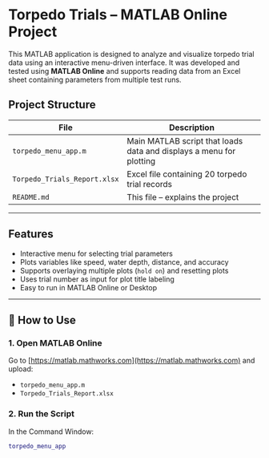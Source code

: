 #  Torpedo Trials – MATLAB Online Project

This MATLAB application is designed to analyze and visualize torpedo trial data using an interactive menu-driven interface. It was developed and tested using **MATLAB Online** and supports reading data from an Excel sheet containing parameters from multiple test runs.

##  Project Structure

| File | Description |
|------|-------------|
| `torpedo_menu_app.m` | Main MATLAB script that loads data and displays a menu for plotting |
| `Torpedo_Trials_Report.xlsx` | Excel file containing 20 torpedo trial records |
| `README.md` | This file – explains the project |

---

## Features

- Interactive menu for selecting trial parameters
- Plots variables like speed, water depth, distance, and accuracy
- Supports overlaying multiple plots (`hold on`) and resetting plots
- Uses trial number as input for plot title labeling
- Easy to run in MATLAB Online or Desktop

---

## 🔧 How to Use

### 1. Open MATLAB Online
Go to [https://matlab.mathworks.com](https://matlab.mathworks.com) and upload:
- `torpedo_menu_app.m`
- `Torpedo_Trials_Report.xlsx`

### 2. Run the Script
In the Command Window:
```matlab
torpedo_menu_app
